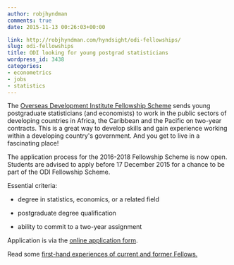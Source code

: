 ```yaml
---
author: robjhyndman
comments: true
date: 2015-11-13 00:26:03+00:00

link: http://robjhyndman.com/hyndsight/odi-fellowships/
slug: odi-fellowships
title: ODI looking for young postgrad statisticians
wordpress_id: 3438
categories:
- econometrics
- jobs
- statistics
---
```


The [Overseas Development Institute Fellowship Scheme](http://www.odi.org/fellowship-scheme) sends young postgraduate statisticians (and economists) to work in the public sectors of developing countries in Africa, the Caribbean and the Pacific on two-year contracts. This is a great way to develop skills and gain experience working within a developing country's government. And you get to live in a fascinating place!

The application process for the 2016-2018 Fellowship Scheme is now open. Students are advised to apply before 17 December 2015 for a chance to be part of the ODI Fellowship Scheme.

Essential criteria:




    
  * degree in statistics, economics, or a related field

    
  * postgraduate degree qualification

    
  * ability to commit to a two-year assignment



Application is via the [online application form](https://jobs.odi.org.uk/VacancyInformation.aspx?VId=24469).

Read some [first-hand experiences of current and former Fellows.](http://www.odi.org/fellowship-scheme/experiences)


